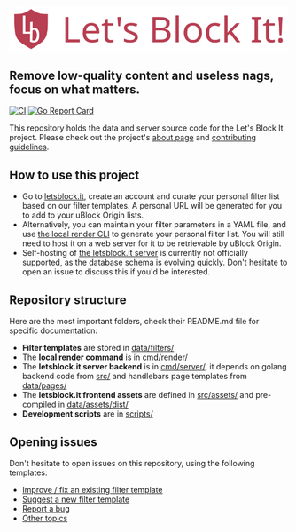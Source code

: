 [![logo](.github/logo.svg?raw=true)](https://letsblock.it)

## Remove low-quality content and useless nags, focus on what matters.

[![CI](https://github.com/xvello/letsblockit/actions/workflows/ci.yml/badge.svg)](https://github.com/xvello/letsblockit/actions/workflows/ci.yml)
[![Go Report Card](https://goreportcard.com/badge/github.com/xvello/letsblockit)](https://goreportcard.com/report/github.com/xvello/letsblockit)

This repository holds the data and server source code for the Let's Block It project. 
Please check out the project's [about page](https://letsblock.it/help/about)
and [contributing guidelines](https://letsblock.it/help/contributing).

## How to use this project

- Go to [letsblock.it](https://letsblock.it), create an account and curate your personal filter list
based on our filter templates. A personal URL will be generated for you to add to your uBlock Origin lists.
- Alternatively, you can maintain your filter parameters in a YAML file, and use [the local render CLI](cmd/render)
to generate your personal filter list. You will still need to host it on a web server for it to be retrievable
by uBlock Origin.
- Self-hosting of [the letsblock.it server](cmd/server) is currently not officially supported, as the database schema is
evolving quickly. Don't hesitate to open an issue to discuss this if you'd be interested.

## Repository structure

Here are the most important folders, check their README.md file for specific documentation:
- **Filter templates** are stored in [data/filters/](data/filters)
- The **local render command** is in [cmd/render/](cmd/render)
- The **letsblock.it server backend** is in [cmd/server/](cmd/server), it depends on golang backend code from [src/](src)
and handlebars page templates from [data/pages/](data/pages)
- The **letsblock.it frontend assets** are defined in [src/assets/](src/assets) and pre-compiled in [data/assets/dist/](data/assets/dist)
- **Development scripts** are in [scripts/](scripts)

## Opening issues

Don't hesitate to open issues on this repository, using the following templates:

- [Improve / fix an existing filter template](https://github.com/xvello/letsblockit/issues/new?labels=filter-data&template=update-filter.yaml)
- [Suggest a new filter template](https://github.com/xvello/letsblockit/issues/new?labels=filter-data&template=new-filter.yaml)
- [Report a bug](https://github.com/xvello/letsblockit/issues/new?labels=&template=bug-report.yaml)
- [Other topics](https://github.com/xvello/letsblockit/issues/new)
